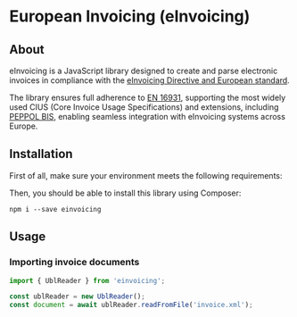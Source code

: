 # European Invoicing (eInvoicing)

## About

eInvoicing is a JavaScript library designed to create and parse electronic invoices in compliance with the [eInvoicing Directive and European standard](https://ec.europa.eu/digital-building-blocks/wikis/display/DIGITAL/eInvoicing).

The library ensures full adherence to [EN 16931](https://ec.europa.eu/digital-building-blocks/sites/display/DIGITAL/EN+16931+compliance), supporting the most widely used CIUS (Core Invoice Usage Specifications) and extensions, including [PEPPOL BIS](https://docs.peppol.eu/poacc/billing/3.0/bis/), enabling seamless integration with eInvoicing systems across Europe.

## Installation

First of all, make sure your environment meets the following requirements:

Then, you should be able to install this library using Composer:

```
npm i --save einvoicing
```

## Usage

### Importing invoice documents

```typescript
import { UblReader } from 'einvoicing';

const ublReader = new UblReader();
const document = await ublReader.readFromFile('invoice.xml');
```
